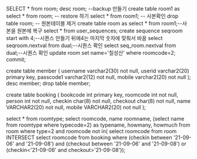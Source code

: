 SELECT * from room;
desc room;
--backup 만들기
create table room1 as select * from room;
-- restore 하기
select * from room1; -- 사본확인
drop table room; -- 원본테이블 제거
create table room as select * from room1;--사본을 원본에 복구
select * from user_sequences;
create sequence seqroom start with 4;--시퀀스 만들기 뒤에4는 마지막 숫자에 맞춰서 바꿈
select seqroom.nextval from dual;--시퀀스 확인
select seq_room.nextval from dual;--시퀀스 확인
update room set name='칠성산' where roomcode=2;
commit;

create table member (
username varchar2(30) not null,
userid varchar2(20) primary key,
passcode1 varchar2(12) not null,
mobile varchar2(20) not null
);
desc member;
drop table member;

create table booking (
bookcode int primary key,
roomcode int not null,
person int not null,
checkin char(8) not null,
checkout char(8) not null,
name VARCHAR2(20) not null,
mobile VARCHAR2(20) not null
);

select * from roomtype;
select roomcode, name roomname, 
    (select name from roomtype where typecode=2) as typename,
    howmany, howmuch
from room 
where type=2 and roomcode not in(
select roomcode from room
INTERSECT
select roomcode from booking where (checkin between '21-09-06' and '21-09-08') 
and (checkout between '21-09-06' and '21-09-08') or (checkin<'21-09-06' and checkout>'21-09-08'));